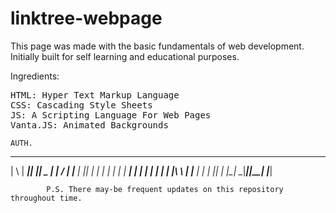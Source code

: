 # linktree-webpage

This page was made with the basic fundamentals of web development. Initially built for self learning and educational purposes.

Ingredients:
<pre>
HTML: Hyper Text Markup Language
CSS: Cascading Style Sheets
JS: A Scripting Language For Web Pages
Vanta.JS: Animated Backgrounds
</pre>
    AUTH.
 ______   _______  ______  _______
|      \ |   ____||      ||   _   |
|      / |  |___  |   ___||  | |  |
|  |  |  |   ___| |  |    |  | |  |
|  |\  \ |  |____ |  |    |  |_|  |
|__| \__\|_______||__|    |_______|   

            
            P.S. There may-be frequent updates on this repository throughout time.

